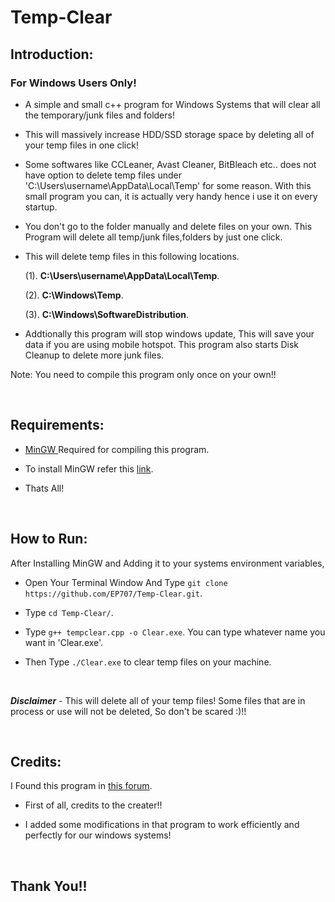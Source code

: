 # Temp-Clear

## Introduction:

### For Windows Users Only!

* A simple and small c++ program for Windows Systems that will clear all the temporary/junk files and folders!

* This will massively increase HDD/SSD storage space by deleting all of your temp files in one click!

* Some softwares like CCLeaner, Avast Cleaner, BitBleach etc.. does not have option to delete temp files under 'C:\Users\username\AppData\Local\Temp' for some reason. With this small program you can, it is actually very handy hence i use it on every startup.

* You don't go to the folder manually and delete files on your own. This Program will delete all temp/junk files,folders by just one click.

* This will delete temp files in this following locations.

     (1). **C:\Users\username\AppData\Local\Temp**.

     (2). **C:\Windows\Temp**.

     (3). **C:\Windows\SoftwareDistribution**.

* Addtionally this program will stop windows update, This will save your data if you are using mobile hotspot. This program also starts Disk Cleanup to delete more junk files.

Note: You need to compile this program only once on your own!!

<br>

## Requirements:

* <a href="https://sourceforge.net/projects/mingw-w64/files/Toolchains%20targetting%20Win32/Personal%20Builds/mingw-builds/installer/mingw-w64-install.exe/download">MinGW </a>Required for compiling this program.

* To install MinGW refer this <a href="https://code.visualstudio.com/docs/languages/cpp#_example-install-mingwx64">link</a>.

* Thats All!

<br>

## How to Run:

After Installing MinGW and Adding it to your systems environment variables, 

* Open Your Terminal Window And Type `git clone https://github.com/EP707/Temp-Clear.git`.

* Type `cd Temp-Clear/`.

* Type `g++ tempclear.cpp -o Clear.exe`. You can type whatever name you want in 'Clear.exe'.

* Then Type `./Clear.exe` to clear temp files on your machine.

<br>

***Disclaimer*** - This will delete all of your temp files! Some files that are in process or use will not be deleted, So don't be scared :)!! 

<br>

## Credits:

I Found this program in <a href="https://forums.codeguru.com/showthread.php?290662-How-to-clear-Temp-folder"> this forum</a>.

* First of all, credits to the creater!!

* I added some modifications in that program to work efficiently and perfectly for our windows systems!

<br>

## Thank You!!

